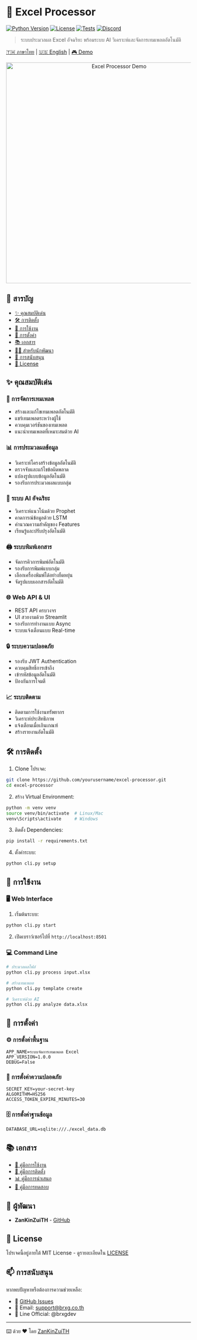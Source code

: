 # 🚀 Excel Processor

[![Python Version](https://img.shields.io/badge/python-3.8%2B-blue)]()
[![License](https://img.shields.io/badge/license-MIT-green)]()
[![Tests](https://img.shields.io/badge/tests-passing-brightgreen)]()
[![Discord](https://img.shields.io/badge/discord-join%20chat-7289da)]()

> ระบบประมวลผล Excel อัจฉริยะ พร้อมระบบ AI วิเคราะห์และจัดการเทมเพลตอัตโนมัติ

[🇹🇭 ภาษาไทย](README.md) | [🇺🇸 English](README_EN.md) | [🎮 Demo](README_DEMO.md)

<p align="center">
  <img src="docs/images/demo.gif" alt="Excel Processor Demo" width="600">
</p>

## 📑 สารบัญ
- [✨ คุณสมบัติเด่น](#-คุณสมบัติเด่น)
- [🛠️ การติดตั้ง](#️-การติดตั้ง)
- [📖 การใช้งาน](#-การใช้งาน)
- [🔧 การตั้งค่า](#-การตั้งค่า)
- [📚 เอกสาร](#-เอกสาร)
- [👨‍💻 สำหรับนักพัฒนา](#-สำหรับนักพัฒนา)
- [🤝 การสนับสนุน](#-การสนับสนุน)
- [📝 License](#-license)

## ✨ คุณสมบัติเด่น

### 🎯 การจัดการเทมเพลต
- สร้างและแก้ไขเทมเพลตอัตโนมัติ
- แชร์เทมเพลตระหว่างผู้ใช้
- ควบคุมเวอร์ชันของเทมเพลต
- แนะนำเทมเพลตที่เหมาะสมด้วย AI

### 📊 การประมวลผลข้อมูล
- วิเคราะห์โครงสร้างข้อมูลอัตโนมัติ
- ตรวจจับและแก้ไขข้อผิดพลาด
- แปลงรูปแบบข้อมูลอัตโนมัติ
- รองรับการประมวลผลแบบกลุ่ม

### 🤖 ระบบ AI อัจฉริยะ
- วิเคราะห์แนวโน้มด้วย Prophet
- คาดการณ์ข้อมูลด้วย LSTM
- คำนวณความสำคัญของ Features
- เรียนรู้และปรับปรุงอัตโนมัติ

### 🖨️ ระบบพิมพ์เอกสาร
- จัดการคิวการพิมพ์อัตโนมัติ
- รองรับการพิมพ์แบบกลุ่ม
- เลือกเครื่องพิมพ์ได้อย่างยืดหยุ่น
- จัดรูปแบบเอกสารอัตโนมัติ

### 🌐 Web API & UI
- REST API ครบวงจร
- UI สวยงามด้วย Streamlit
- รองรับการทำงานแบบ Async
- ระบบแจ้งเตือนแบบ Real-time

### 🔒 ระบบความปลอดภัย
- รองรับ JWT Authentication
- ควบคุมสิทธิ์การเข้าถึง
- เข้ารหัสข้อมูลอัตโนมัติ
- ป้องกันการโจมตี

### 📈 ระบบติดตาม
- ติดตามการใช้งานทรัพยากร
- วิเคราะห์ประสิทธิภาพ
- แจ้งเตือนเมื่อเกินเกณฑ์
- สร้างรายงานอัตโนมัติ

## 🛠️ การติดตั้ง

1. Clone โปรเจค:
```bash
git clone https://github.com/yourusername/excel-processor.git
cd excel-processor
```

2. สร้าง Virtual Environment:
```bash
python -m venv venv
source venv/bin/activate  # Linux/Mac
venv\Scripts\activate     # Windows
```

3. ติดตั้ง Dependencies:
```bash
pip install -r requirements.txt
```

4. ตั้งค่าระบบ:
```bash
python cli.py setup
```

## 📖 การใช้งาน

### 🖥️ Web Interface
1. เริ่มต้นระบบ:
```bash
python cli.py start
```
2. เปิดเบราว์เซอร์ไปที่ `http://localhost:8501`

### 💻 Command Line
```bash
# ประมวลผลไฟล์
python cli.py process input.xlsx

# สร้างเทมเพลต
python cli.py template create

# วิเคราะห์ด้วย AI
python cli.py analyze data.xlsx
```

## 🔧 การตั้งค่า

### ⚙️ การตั้งค่าพื้นฐาน
```env
APP_NAME=ระบบจัดการเทมเพลต Excel
APP_VERSION=1.0.0
DEBUG=False
```

### 🔐 การตั้งค่าความปลอดภัย
```env
SECRET_KEY=your-secret-key
ALGORITHM=HS256
ACCESS_TOKEN_EXPIRE_MINUTES=30
```

### 🗄️ การตั้งค่าฐานข้อมูล
```env
DATABASE_URL=sqlite:///./excel_data.db
```

## 📚 เอกสาร

- [📘 คู่มือการใช้งาน](docs/user_guide.md)
- [🔧 คู่มือการติดตั้ง](docs/server_setup.md)
- [📊 คู่มือการนำเสนอ](docs/presentation_guide.md)
- [🧪 คู่มือการทดสอบ](docs/testing_guide.md)

## 👥 ผู้พัฒนา

- **ZanKinZuiTH** - [GitHub](https://github.com/ZanKinZuiTH)

## 📄 License

โปรเจคนี้อยู่ภายใต้ MIT License - ดูรายละเอียดใน [LICENSE](LICENSE)

## 📫 การสนับสนุน

หากพบปัญหาหรือต้องการความช่วยเหลือ:
- 🐛 [GitHub Issues](https://github.com/ZanKinZuiTH/excel-processor/issues)
- 📧 Email: support@brxg.co.th
- 💬 Line Official: @brxgdev

---
⌨️ ด้วย ❤️ โดย [ZanKinZuiTH](https://github.com/ZanKinZuiTH) 